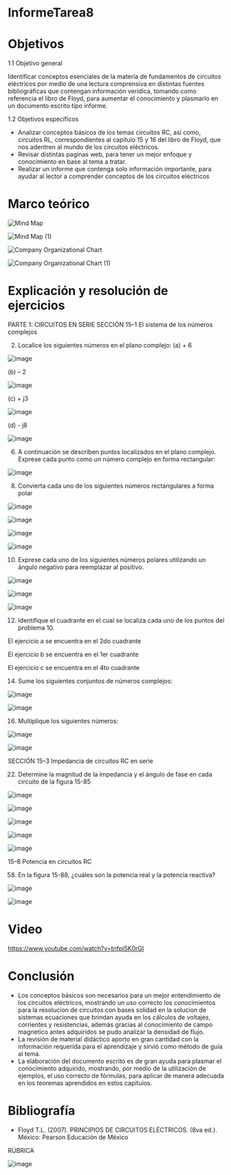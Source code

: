 # InformeTarea8
# Objetivos

1.1 Objetivo general

Identificar conceptos esenciales de la materia de fundamentos de circuitos eléctricos por medio de una lectura comprensiva en distintas fuentes bibliográficas que contengan información verídica, tomando como referencia el libro de Floyd, para aumentar el conocimiento y plasmarlo en un documento escrito tipo informe.

1.2 Objetivos específicos

* Analizar conceptos básicos de los temas circuitos RC, así como, circuitos RL, correspondientes al capítulo 15 y 16 del libro de Floyd, que nos adentren al mundo de los circuitos eléctricos.
* Revisar distintas paginas web, para tener un mejor enfoque y conocimiento en base al tema a tratar.
* Realizar un informe que contenga solo información importante, para ayudar al lector a comprender conceptos de los circuitos eléctricos

# Marco teórico

![Mind Map](https://user-images.githubusercontent.com/105715717/186479265-fd567c40-d741-4c9a-8409-deebda025afc.jpg)

![Mind Map (1)](https://user-images.githubusercontent.com/105715717/186479300-e05d565f-2bc0-43da-a91b-045f1ecfef2d.jpg)

![Company Organizational Chart](https://user-images.githubusercontent.com/105715717/186479335-08f476dd-3dde-41b7-86b2-7000ebb7d9e3.jpg)

![Company Organizational Chart (1)](https://user-images.githubusercontent.com/105715717/186479360-c7784950-ddc0-44e3-a124-d9259df48125.jpg)

# Explicación y resolución de ejercicios

PARTE 1: 
CIRCUITOS EN SERIE SECCIÓN 15–1 El sistema de los números complejos

2. Localice los siguientes números en el plano complejo: 
(a) + 6

![image](https://user-images.githubusercontent.com/105715717/186722122-e7bdc9be-7178-4615-b21d-e2758736ea1e.png)

(b) – 2

![image](https://user-images.githubusercontent.com/105715717/186722220-dbc30c91-5bba-4b07-a178-9f4fb0bd8165.png)

(c) + j3

![image](https://user-images.githubusercontent.com/105715717/186722250-ace64cbb-7978-407d-891d-abdd268eb556.png)

(d) - j8

![image](https://user-images.githubusercontent.com/105715717/186722294-c7f373f9-3a5d-451e-a153-e5d2c5b288bb.png)

6. A continuación se describen puntos localizados en el plano complejo. Exprese cada punto como un número complejo en forma rectangular: 

![image](https://user-images.githubusercontent.com/105715717/186722391-4e8b5eb0-c6e0-4a0f-b6c3-0dffd8c1a8a4.png)

8. Convierta cada uno de los siguientes números rectangulares a forma polar

![image](https://user-images.githubusercontent.com/105715717/186722470-66c4b0e5-3291-4a9f-8431-09dd359bf92b.png)

![image](https://user-images.githubusercontent.com/105715717/186722505-3ea386a6-11b2-4b7a-8f16-e0e7fa8269ac.png)

![image](https://user-images.githubusercontent.com/105715717/186722556-b91e6658-87a9-4044-bd68-c4be1eb66cb5.png)

![image](https://user-images.githubusercontent.com/105715717/186722598-31b2e0a7-13d5-4a59-b29f-61c54e234c05.png)

10. Exprese cada uno de los siguientes números polares utilizando un ángulo negativo para reemplazar al positivo. 

![image](https://user-images.githubusercontent.com/105715717/186722704-8354b744-1936-4f14-98d0-cdd69cdbc1c7.png)

![image](https://user-images.githubusercontent.com/105715717/186722736-f9bca365-946d-457a-b578-5b225b667c11.png)

![image](https://user-images.githubusercontent.com/105715717/186722762-9639a032-2983-4acf-894f-48734485e69a.png)

12. Identifique el cuadrante en el cual se localiza cada uno de los puntos del problema 10.

El ejercicio a se encuentra en el 2do cuadrante

El ejercicio b se encuentra en el 1er cuadrante

El ejercicio c se encuentra en el 4to cuadrante

14. Sume los siguientes conjuntos de números complejos:

![image](https://user-images.githubusercontent.com/105715717/186722875-c01f8af8-3cb4-4005-8a16-362be4f3498d.png)

![image](https://user-images.githubusercontent.com/105715717/186722921-780f9bc7-0ae7-4da9-89cc-b5a168c09e69.png)

16. Multiplique los siguientes números:

![image](https://user-images.githubusercontent.com/105715717/186722991-cc249552-5889-4fa4-b10e-53fb0be85cf3.png)

![image](https://user-images.githubusercontent.com/105715717/186723021-d2510dec-0788-4e49-af97-fc78c35a0db0.png)

SECCIÓN 15–3 Impedancia de circuitos RC en serie

22. Determine la magnitud de la impedancia y el ángulo de fase en cada circuito de la figura 15-85

![image](https://user-images.githubusercontent.com/105715717/186723068-44c9f35f-74e1-474e-9d68-74a77d71cb6c.png)

![image](https://user-images.githubusercontent.com/105715717/186723078-2968b33d-ad39-4ea4-afb8-e8a0444b2472.png)

![image](https://user-images.githubusercontent.com/105715717/186723123-ad49a84e-a47a-452e-bb1e-f949d1ed769d.png)

![image](https://user-images.githubusercontent.com/105715717/186723150-4b4aa41e-2671-4e24-9669-b69e788f3d52.png)

![image](https://user-images.githubusercontent.com/105715717/186723199-42b9289f-336b-44f3-adb3-44cb7fd28a1b.png)

15–8 Potencia en circuitos RC

58. En la figura 15-88, ¿cuáles son la potencia real y la potencia reactiva?

![image](https://user-images.githubusercontent.com/105715717/186723237-344ea293-a6d0-4080-a187-bf9b4b60445b.png)

![image](https://user-images.githubusercontent.com/105715717/186723272-ac5cac7c-d93d-4e74-954b-6aeaba220b60.png)




# Video

https://www.youtube.com/watch?v=tnfpi5K0rGI

# Conclusión 

* Los conceptos básicos son necesarios para un mejor entendimiento de los circuitos eléctricos, mostrando un uso correcto los conocimientos para la resolucion de circuitos con bases solidad en la solucion de sistemas ecuaciones que brindan ayuda en los cálculos de voltajes, corrientes y resistencias, además gracias al conocimiento de campo magnetico antes adquiridos se pudo analizar la densidad de flujo.
* La revisión de material didáctico aporto en gran cantidad con la información requerida para el aprendizaje y sirvió como método de guía al tema.
* La elaboración del documento escrito es de gran ayuda para plasmar el conocimiento adquirido, mostrando, por medio de la utilización de ejemplos, el uso correcto de fórmulas, para aplicar de manera adecuada en los teoremas aprendidos en estos capítulos.

# Bibliografía
* Floyd T.L. (2007). PRINCIPIOS DE CIRCUITOS ELÉCTRICOS. (8va ed.). México: Pearson Educación de México

RÚBRICA

![image](https://user-images.githubusercontent.com/105715717/177573450-abcbd56c-5a9e-4d08-94ca-22fb8e235a0d.png)
